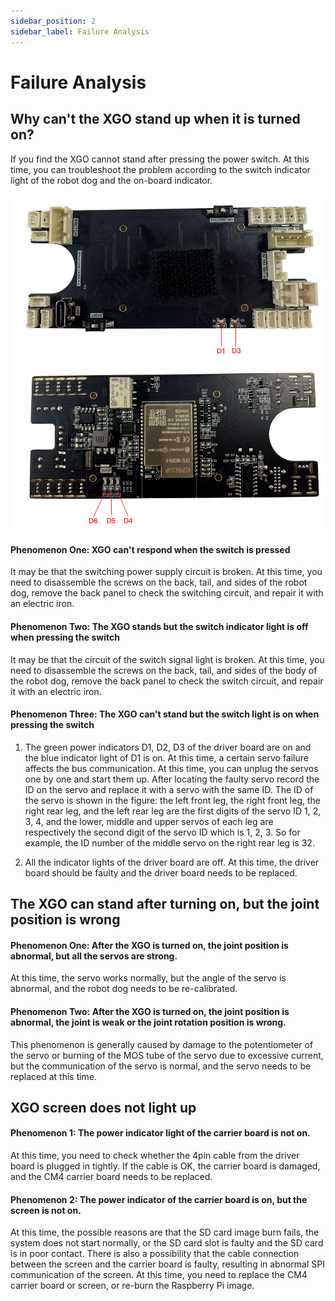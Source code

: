 ```yaml
---
sidebar_position: 2
sidebar_label: Failure Analysis
---
```


# Failure Analysis

## Why can't the XGO stand up when it is turned on?

If you find the XGO cannot stand after pressing the power switch. At this time, you can troubleshoot the problem according to the switch indicator light of the robot dog and the on-board indicator.

![](./../images/cm4-xgo-faq-08.png)

#### Phenomenon One: XGO can't respond when the switch is pressed


It may be that the switching power supply circuit is broken. At this time, you need to disassemble the screws on the back, tail, and sides of the robot dog, remove the back panel to check the switching circuit, and repair it with an electric iron.


#### Phenomenon Two: The XGO stands but the switch indicator light is off when pressing the switch

It may be that the circuit of the switch signal light is broken. At this time, you need to disassemble the screws on the back, tail, and sides of the body of the robot dog, remove the back panel to check the switch circuit, and repair it with an electric iron.

#### Phenomenon Three: The XGO can't stand but the switch light is on when pressing the switch

1.  The green power indicators D1, D2, D3 of the driver board are on and the blue indicator light of D1 is on. At this time, a certain servo failure affects the bus communication. At this time, you can unplug the servos one by one and start them up. After locating the faulty servo record the ID on the servo and replace it with a servo with the same ID. The ID of the servo is shown in the figure: the left front leg, the right front leg, the right rear leg, and the left rear leg are the first digits of the servo ID 1, 2, 3, 4, and the lower, middle and upper servos of each leg are respectively the second digit of the servo ID which is 1, 2, 3. So for example, the ID number of the middle servo on the right rear leg is 32.

2.  All the indicator lights of the driver board are off. At this time, the driver board should be faulty and the driver board needs to be replaced.



## The XGO can stand after turning on, but the joint position is wrong

#### Phenomenon One: After the XGO is turned on, the joint position is abnormal, but all the servos are strong.

At this time, the servo works normally, but the angle of the servo is abnormal, and the robot dog needs to be re-calibrated.

#### Phenomenon Two: After the XGO is turned on, the joint position is abnormal, the joint is weak or the joint rotation position is wrong.

This phenomenon is generally caused by damage to the potentiometer of the servo or burning of the MOS tube of the servo due to excessive current, but the communication of the servo is normal, and the servo needs to be replaced at this time.

## XGO screen does not light up

#### Phenomenon 1: The power indicator light of the carrier board is not on.

At this time, you need to check whether the 4pin cable from the driver board is plugged in tightly. If the cable is OK, the carrier board is damaged, and the CM4 carrier board needs to be replaced.

#### Phenomenon 2: The power indicator of the carrier board is on, but the screen is not on.



At this time, the possible reasons are that the SD card image burn fails, the system does not start normally, or the SD card slot is faulty and the SD card is in poor contact. There is also a possibility that the cable connection between the screen and the carrier board is faulty, resulting in abnormal SPI communication of the screen. At this time, you need to replace the CM4 carrier board or screen, or re-burn the Raspberry Pi image.
